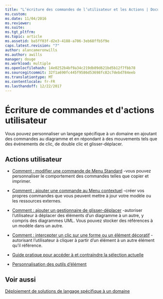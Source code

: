 ```yaml
---
title: "L’écriture des commandes de l’utilisateur et les Actions | Documents Microsoft"
ms.custom: 
ms.date: 11/04/2016
ms.reviewer: 
ms.suite: 
ms.tgt_pltfrm: 
ms.topic: article
ms.assetid: ba5ff03f-d2e3-4188-a706-3eb68ffb5f9e
caps.latest.revision: "7"
author: alancameronwills
ms.author: awills
manager: douge
ms.workload: multiple
ms.openlocfilehash: 14e0252b4bf9a34c219db09d621bd5b12f7fbb78
ms.sourcegitcommit: 32f1a690fc445f9586d53698fc82c7debd784eeb
ms.translationtype: MT
ms.contentlocale: fr-FR
ms.lasthandoff: 12/22/2017
---
```

# <a name="writing-user-commands-and-actions"></a>Écriture de commandes et d'actions utilisateur
Vous pouvez personnaliser un langage spécifique à un domaine en ajoutant des commandes au diagramme et en répondant à des mouvements tels que des événements de clic, de double clic et glisser-déplacer.  
  
## <a name="user-actions"></a>Actions utilisateur  
  
-   [Comment : modifier une commande de Menu Standard](../modeling/how-to-modify-a-standard-menu-command-in-a-domain-specific-language.md) -vous pouvez personnaliser le comportement des commandes telles que copier et imprimer.  
  
-   [Comment : ajouter une commande au Menu contextuel](../modeling/how-to-add-a-command-to-the-shortcut-menu.md) -créer vos propres commandes que vous peuvent mettre à jour votre modèle ou les ressources externes.  
  
-   [Comment : ajouter un gestionnaire de glisser-déplacer](../modeling/how-to-add-a-drag-and-drop-handler.md) -autoriser l’utilisateur à déplacer des éléments d’un diagramme à un autre, y compris des diagrammes UML. Vous pouvez stocker des références à un modèle dans un autre.  
  
-   [Comment : intercepter un clic sur une forme ou un élément décoratif](../modeling/how-to-intercept-a-click-on-a-shape-or-decorator.md) -autorisant l’utilisateur à cliquer à partir d’un élément à un autre élément qu’il référence.  
  
-   [Guide pratique pour accéder à et contraindre la sélection actuelle](../modeling/how-to-access-and-constrain-the-current-selection.md)  
  
-   [Personnalisation des outils d’élément](../modeling/customizing-element-tools.md)  
  
## <a name="see-also"></a>Voir aussi  
 [Déploiement de solutions de langage spécifique à un domaine](../modeling/deploying-domain-specific-language-solutions.md)
